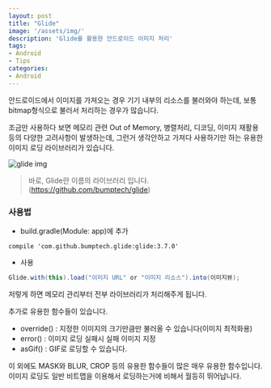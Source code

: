 ```yaml
---
layout: post
title: "Glide"
image: '/assets/img/'
description: 'Glide를 활용한 안드로이드 이미지 처리'
tags:
- Android
- Tips
categories:
- Android
---
```


안드로이드에서 이미지를 가져오는 경우 기기 내부의 리소스를 불러와야 하는데, 보통 bitmap형식으로 불러서 처리하는 경우가 많습니다.

조금만 사용하다 보면 메모리 관련 Out of Memory, 병렬처리, 디코딩, 이미지 재활용 등의 다양한 고려사항이 발생하는데,
그런거 생각안하고 가져다 사용하기만 하는 유용한 이미지 로딩 라이브러리가 있습니다.

![glide img](https://cdn-images-1.medium.com/max/1600/1*f82fDTCyMUyRTePMC3xuCQ.png)

> 바로, Glide란 이름의 라이브러리 입니다.
>(<https://github.com/bumptech/glide>)

### 사용법

- build.gradle(Module: app)에 추가

```
compile 'com.github.bumptech.glide:glide:3.7.0'
```

- 사용

```java
Glide.with(this).load("이미지 URL" or "이미지 리소스").into(이미지뷰);
```

저렇게 하면 메모리 관리부터 전부 라이브러리가 처리해주게 됩니다.

추가로 유용한 함수들이 있습니다.

- override() : 지정한 이미지의 크기만큼만 불러올 수 있습니다(이미지 최적화용)
- error() : 이미지 로딩 실패시 실패 이미지 지정
- asGif() : GIF로 로딩할 수 있습니다.

이 외에도 MASK와 BLUR, CROP 등의 유용한 함수들이 많은 매우 유용한 함수입니다.
이미지 로딩도 일반 비트맵을 이용해서 로딩하는거에 비해서 월등히 뛰어납니다.
